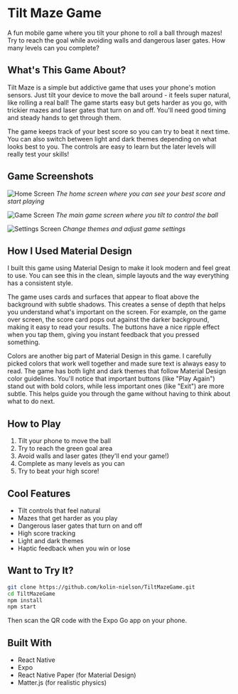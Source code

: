# Tilt Maze Game

A fun mobile game where you tilt your phone to roll a ball through mazes! Try to reach the goal while avoiding walls and dangerous laser gates. How many levels can you complete?

## What's This Game About?

Tilt Maze is a simple but addictive game that uses your phone's motion sensors. Just tilt your device to move the ball around - it feels super natural, like rolling a real ball! The game starts easy but gets harder as you go, with trickier mazes and laser gates that turn on and off. You'll need good timing and steady hands to get through them.

The game keeps track of your best score so you can try to beat it next time. You can also switch between light and dark themes depending on what looks best to you. The controls are easy to learn but the later levels will really test your skills!

## Game Screenshots

![Home Screen](Wireframes/home.png)
*The home screen where you can see your best score and start playing*

![Game Screen](Wireframes/levelselect.png)
*The main game screen where you tilt to control the ball*

![Settings Screen](Wireframes/settings.png)
*Change themes and adjust game settings*

## How I Used Material Design

I built this game using Material Design to make it look modern and feel great to use. You can see this in the clean, simple layouts and the way everything has a consistent style.

The game uses cards and surfaces that appear to float above the background with subtle shadows. This creates a sense of depth that helps you understand what's important on the screen. For example, on the game over screen, the score card pops out against the darker background, making it easy to read your results. The buttons have a nice ripple effect when you tap them, giving you instant feedback that you pressed something.

Colors are another big part of Material Design in this game. I carefully picked colors that work well together and made sure text is always easy to read. The game has both light and dark themes that follow Material Design color guidelines. You'll notice that important buttons (like "Play Again") stand out with bold colors, while less important ones (like "Exit") are more subtle. This helps guide you through the game without having to think about what to do next.

## How to Play

1. Tilt your phone to move the ball
2. Try to reach the green goal area
3. Avoid walls and laser gates (they'll end your game!)
4. Complete as many levels as you can
5. Try to beat your high score!

## Cool Features

- Tilt controls that feel natural
- Mazes that get harder as you play
- Dangerous laser gates that turn on and off
- High score tracking
- Light and dark themes
- Haptic feedback when you win or lose

## Want to Try It?

```bash
git clone https://github.com/kolin-nielson/TiltMazeGame.git
cd TiltMazeGame
npm install
npm start
```

Then scan the QR code with the Expo Go app on your phone.

## Built With

- React Native
- Expo
- React Native Paper (for Material Design)
- Matter.js (for realistic physics)
